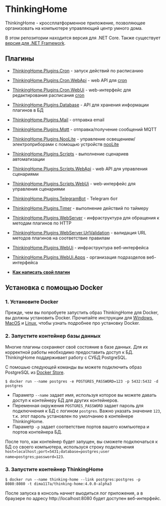 # ThinkingHome

ThinkingHome - кроссплатформенное приложение, позволяющее организовать на компьютере управляющий центр умного дома.

В этом репозитории находится версия для .NET Core. Также существует [версия для .NET Framework](https://github.com/dima117/thinking-home).

## Плагины

- [ThinkingHome.Plugins.Cron](./ThinkingHome.Plugins.Cron) - запуск действий по расписанию
- [ThinkingHome.Plugins.Cron.WebApi](./ThinkingHome.Plugins.Cron.WebApi) - web API для [cron](./ThinkingHome.Plugins.Cron)
- [ThinkingHome.Plugins.Cron.WebUi](./ThinkingHome.Plugins.Cron.WebUi) - web-интерфейс для редактирования расписания [cron](./ThinkingHome.Plugins.Cron)
- [ThinkingHome.Plugins.Database](./ThinkingHome.Plugins.Database) - API для хранения информации плагинов в БД
- [ThinkingHome.Plugins.Mail](./ThinkingHome.Plugins.Mail) - отправка email
- [ThinkingHome.Plugins.Mqtt](./ThinkingHome.Plugins.Mqtt) - отправка/получение сообщений MQTT
- [ThinkingHome.Plugins.NooLite](./ThinkingHome.Plugins.NooLite) - управление освещением/электроприборами с помощью устройств [nooLite](https://www.noo.com.by/sistema-noolite.html)
- [ThinkingHome.Plugins.Scripts](./ThinkingHome.Plugins.Scripts) - выполнение сценариев автоматизации
- [ThinkingHome.Plugins.Scripts.WebApi](./ThinkingHome.Plugins.Scripts.WebApi) - web API для управления сценариями
- [ThinkingHome.Plugins.Scripts.WebUi](./ThinkingHome.Plugins.Scripts.WebUi) - web-интерфейс для управления сценариями
- [ThinkingHome.Plugins.TelegramBot](./ThinkingHome.Plugins.TelegramBot) - Telegram бот
- [ThinkingHome.Plugins.Timer](./ThinkingHome.Plugins.Timer) - выполнение действий по таймеру
- [ThinkingHome.Plugins.WebServer](./ThinkingHome.Plugins.WebServer) - инфраструктура для обращения к методам плагинов по HTTP
- [ThinkingHome.Plugins.WebServer.UrlValidation](./ThinkingHome.Plugins.WebServer.UrlValidation) - валидация URL методов плагинов на соответствие правилам
- [ThinkingHome.Plugins.WebUi](./ThinkingHome.Plugins.WebUi) - инфраструктура веб-интерфейса
- [ThinkingHome.Plugins.WebUi.Apps](./ThinkingHome.Plugins.WebUi.Apps) - организация подразделов веб-интерфейса


- **[Как написать свой плагин](ThinkingHome.Core.Plugins)**

## Установка с помощью Docker

### 1. Установите Docker

Прежде, чем вы попробуете запустить образ ThinkingHome для Docker, вы должны установить Docker. Прочитайте инструкции для [Windows](http://www.docker.com/products/docker#/windows), [MacOS](http://www.docker.com/products/docker#/mac) и [Linux](http://www.docker.com/products/docker#/linux), чтобы узнать подробнее про установку Docker.

### 2. Запустите контейнер базы данных

Многие плагины сохраняют своё состояние в базе данных. Для их корректной работы необходимо предоставить доступ к БД. ThinkingHome поддерживает работу с СУБД PostgreSQL.

С помошью следующей команды вы можете подключить образ PostgreSQL из [Docker Store](https://store.docker.com/images/postgres).

```
$ docker run --name postgres -e POSTGRES_PASSWORD=123 -p 5432:5432 -d postgres
```

- Параметр `--name` задает имя, используя которое вы можете давать доступ к контейнеру БД для других контейнеров.
- Переменная окружения `POSTGRES_PASSWORD` задает пароль для подключнения к БД с логином `postgres`. Важно указать значение `123`, т.к. этот пароль установлен по умолчанию в контейнере ThinkingHome.
- Параметр `-p` задает соответствие портов вашего компьютера и портов контейнера БД.

После того, как контейнер будет запущен, вы сможете подключаться к БД со своего компьютера, используся строку подключения `host=localhost;port=5431;database=postgres;user name=postgres;password=123`.

### 3. Запустите контейнер ThinkingHome

```
$ docker run --name thinking-home --link postgres:postgres -p 8080:8080 -t dima117a/thinking-home:4.0.0-alpha3
```

После запуска в консоль начнет выодиться лог приложения, а в браузере по адресу http://localhost:8080 будет доступен веб-интерфейс.

